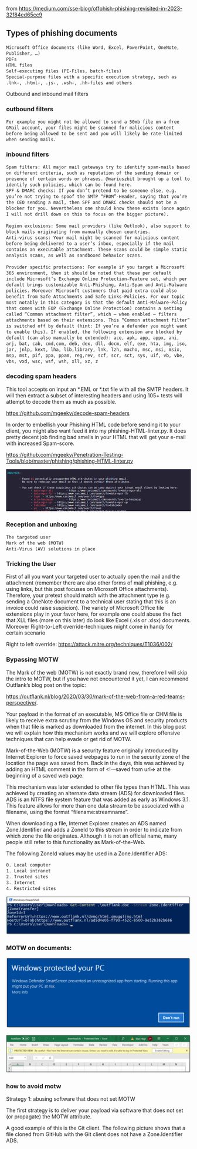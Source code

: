 from https://medium.com/sse-blog/offphish-phishing-revisited-in-2023-32f84ed65cc9

## Types of phishing documents

    Microsoft Office documents (like Word, Excel, PowerPoint, OneNote, Publisher, …)
    PDFs
    HTML files
    Self-executing files (PE-Files, batch-files)
    Special-purpose files with a specific execution strategy, such as .lnk-, .html-, .js-, .wsh-, .hh-files and others

Outbound and inbound  mail filters

### outbound filters

    For example you might not be allowed to send a 50mb file on a free GMail account, your files might be scanned for malicious content before being allowed to be sent and you will likely be rate-limited when sending mails.

### inbound filters

    Spam filters: All major mail gateways try to identify spam-mails based on different criteria, such as reputation of the sending domain or presence of certain words or phrases. @mariuszbit brought up a tool to identify such policies, which can be found here.
    SPF & DMARC checks: If you don’t pretend to be someone else, e.g. you’re not trying to spoof the SMTP “FROM”-Header, saying that you’re the CEO sending a mail, then SPF and DMARC checks should not be a blocker for you. Nevertheless one should know these exists (once again I will not drill down on this to focus on the bigger picture).
    
    Region exclusions: Some mail providers (like Outlook), also support to block mails originating from manually chosen countries.
    Anti-virus scans: Your mail might be scanned for malicious content before being delivered to a user’s inbox, especially if the mail contains an executable attachment. These scans could be simple static analysis scans, as well as sandboxed behavior scans.
    
    Provider specific protections: For example if you target a Microsoft 365 environment, then it should be noted that these per default include Microsoft’s Exchange Online Protection-Feature set, which per default brings customizable Anti-Phishing, Anti-Spam and Anti-Malware policies. Moreover Microsoft customers that paid extra could also benefit from Safe Attachments and Safe Links-Policies. For our topic most notably in this category is that the default Anti-Malware-Policy that comes with EOP (Exchange Online Protection) contains a setting called “Common attachment filter”, which — when enabled — filters attachments based on their extensions. This “Common attachment filter” is switched off by default (hint: If you’re a defender you might want to enable this). If enabled, the following extension are blocked by default (can also manually be extended): ace, apk, app, appx, ani, arj, bat, cab, cmd,com, deb, dex, dll, docm, elf, exe, hta, img, iso, jar, jnlp, kext, lha, lib,library, lnk, lzh, macho, msc, msi, msix, msp, mst, pif, ppa, ppam, reg,rev, scf, scr, sct, sys, uif, vb, vbe, vbs, vxd, wsc, wsf, wsh, xll, xz, z

### decoding spam headers

This tool accepts on input an *.EML or *.txt file with all the SMTP headers. It will then extract a subset of interesting headers and using 105+ tests will attempt to decode them as much as possible.

https://github.com/mgeeky/decode-spam-headers



In order to embellish your Phishing HTML code before sending it to your client, you might also want feed it into my phishing-HTML-linter.py. It does pretty decent job finding bad smells in your HTML that will get your e-mail with increased Spam-score.

https://github.com/mgeeky/Penetration-Testing-Tools/blob/master/phishing/phishing-HTML-linter.py

![](2023-03-06-00-07-25.png)

### Reception and unboxing

    The targeted user
    Mark of the web (MOTW)
    Anti-Virus (AV) solutions in place

### Tricking the User

First of all you want your targeted user to actually open the mail and the attachment (remember there are also other forms of mail phishing, e.g. using links, but this post focuses on Microsoft Office attachments). Therefore, your pretext should match with the attachment type (e.g. sending a OneNote document to a technical user stating that this is an invoice could raise suspicion). The variety of Microsoft Office file extensions play in your favor here, for example one could abuse the fact that.XLL files (more on this later) do look like Excel (.xls or .xlsx) documents. Moreover Right-to-Left override-techniques might come in handy for certain scenario

Right to left override:
https://attack.mitre.org/techniques/T1036/002/

### Bypassing MOTW

The Mark of the web (MOTW) is not exactly brand new, therefore I will skip the intro to MOTW, but if you have not encountered it yet, I can recommend Outflank’s blog post on the topic: 

https://outflank.nl/blog/2020/03/30/mark-of-the-web-from-a-red-teams-perspective/.

Your payload in the format of an executable, MS Office file or CHM file is likely to receive extra scrutiny from the Windows OS and security products when that file is marked as downloaded from the internet. In this blog post we will explain how this mechanism works and we will explore offensive techniques that can help evade or get rid of MOTW.

Mark-of-the-Web (MOTW) is a security feature originally introduced by Internet Explorer to force saved webpages to run in the security zone of the location the page was saved from. Back in the days, this was achieved by adding an HTML comment in the form of <!-–saved from url=> at the beginning of a saved web page.

This mechanism was later extended to other file types than HTML. This was achieved by creating an alternate data stream (ADS) for downloaded files. ADS is an NTFS file system feature that was added as early as Windows 3.1. This feature allows for more than one data stream to be associated with a filename, using the format “filename:streamname”.

When downloading a file, Internet Explorer creates an ADS named Zone.Identifier and adds a ZoneId to this stream in order to indicate from which zone the file originates. Although it is not an official name, many people still refer to this functionality as Mark-of-the-Web.

The following ZoneId values may be used in a Zone.Identifier ADS:

    0. Local computer
    1. Local intranet
    2. Trusted sites
    3. Internet
    4. Restricted sites

![](2023-03-06-06-12-12.png)

### MOTW on documents:

![](2023-03-06-06-16-34.png)

![](2023-03-06-06-16-54.png)

### how to avoid motw

Strategy 1: abusing software that does not set MOTW

The first strategy is to deliver your payload via software that does not set (or propagate) the MOTW attribute.

A good example of this is the Git client. The following picture shows that a file cloned from GitHub with the Git client does not have a Zone.Identifier ADS.










